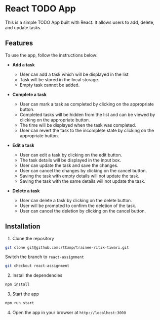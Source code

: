 # React TODO App
This is a simple TODO App built with React. It allows users to add, delete, and update tasks.

## Features
To use the app, follow the instructions below:

- **Add a task**
  - User can add a task which will be displayed in the list
  - Task will be stored in the local storage.
  - Empty task cannot be added.

- **Complete a task**
  - User can mark a task as completed by clicking on the appropriate button.
  - Completed tasks will be hidden from the list and can be viewed by clicking on the appropriate button.
  - The time will be displayed when the task was completed.
  - User can revert the task to the incomplete state by clicking on the appropriate button.

- **Edit a task**
  - User can edit a task by clicking on the edit button.
  - The task details will be displayed in the input box.
  - User can update the task and save the changes.
  - User can cancel the changes by clicking on the cancel button.
  - Saving the task with empty details will not update the task.
  - Saving the task with the same details will not update the task.

- **Delete a task**
  - User can delete a task by clicking on the delete button.
  - User will be prompted to confirm the deletion of the task.
  - User can cancel the deletion by clicking on the cancel button.

## Installation
1. Clone the repository
```bash
git clone git@github.com:rtCamp/trainee-ritik-tiwari.git
```

Switch the branch to `react-assignment`
```bash
git checkout react-assignment
```

2. Install the dependencies
```bash
npm install
```

3. Start the app
```bash
npm run start
```

4. Open the app in your browser at `http://localhost:3000`
